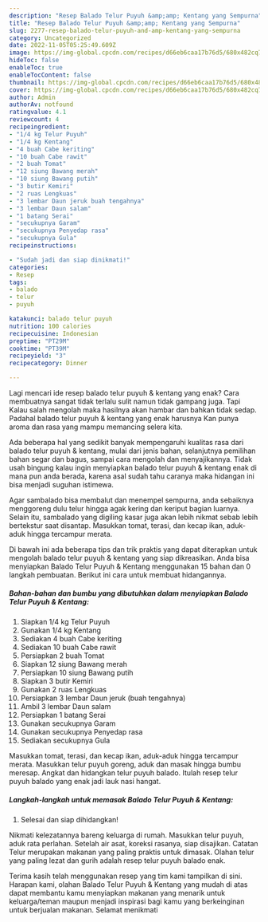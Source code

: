 ```yaml
---
description: "Resep Balado Telur Puyuh &amp;amp; Kentang yang Sempurna"
title: "Resep Balado Telur Puyuh &amp;amp; Kentang yang Sempurna"
slug: 2277-resep-balado-telur-puyuh-and-amp-kentang-yang-sempurna
category: Uncategorized
date: 2022-11-05T05:25:49.609Z
image: https://img-global.cpcdn.com/recipes/d66eb6caa17b76d5/680x482cq70/balado-telur-puyuh-kentang-foto-resep-utama.jpg
hideToc: false
enableToc: true
enableTocContent: false
thumbnail: https://img-global.cpcdn.com/recipes/d66eb6caa17b76d5/680x482cq70/balado-telur-puyuh-kentang-foto-resep-utama.jpg
cover: https://img-global.cpcdn.com/recipes/d66eb6caa17b76d5/680x482cq70/balado-telur-puyuh-kentang-foto-resep-utama.jpg
author: Admin
authorAv: notfound
ratingvalue: 4.1
reviewcount: 4
recipeingredient:
- "1/4 kg Telur Puyuh"
- "1/4 kg Kentang"
- "4 buah Cabe keriting"
- "10 buah Cabe rawit"
- "2 buah Tomat"
- "12 siung Bawang merah"
- "10 siung Bawang putih"
- "3 butir Kemiri"
- "2 ruas Lengkuas"
- "3 lembar Daun jeruk buah tengahnya"
- "3 lembar Daun salam"
- "1 batang Serai"
- "secukupnya Garam"
- "secukupnya Penyedap rasa"
- "secukupnya Gula"
recipeinstructions:

- "Sudah jadi dan siap dinikmati!"
categories:
- Resep
tags:
- balado
- telur
- puyuh

katakunci: balado telur puyuh 
nutrition: 100 calories
recipecuisine: Indonesian
preptime: "PT29M"
cooktime: "PT39M"
recipeyield: "3"
recipecategory: Dinner

---
```



Lagi mencari ide resep balado telur puyuh &amp; kentang yang enak? Cara membuatnya sangat tidak terlalu sulit namun tidak gampang juga. Tapi Kalau salah mengolah maka hasilnya akan hambar dan bahkan tidak sedap. Padahal balado telur puyuh &amp; kentang yang enak harusnya Kan punya aroma dan rasa yang mampu memancing selera kita.


Ada beberapa hal yang sedikit banyak mempengaruhi kualitas rasa dari balado telur puyuh &amp; kentang, mulai dari jenis bahan, selanjutnya pemilihan bahan segar dan bagus, sampai cara mengolah dan menyajikannya. Tidak usah bingung kalau ingin menyiapkan balado telur puyuh &amp; kentang enak di mana pun anda berada, karena asal sudah tahu caranya maka hidangan ini bisa menjadi suguhan istimewa.

Agar sambalado bisa membalut dan menempel sempurna, anda sebaiknya menggoreng dulu telur hingga agak kering dan keriput bagian luarnya. Selain itu, sambalado yang digiling kasar juga akan lebih nikmat sebab lebih bertekstur saat disantap. Masukkan tomat, terasi, dan kecap ikan, aduk-aduk hingga tercampur merata.


Di bawah ini ada beberapa tips dan trik praktis yang dapat diterapkan untuk mengolah balado telur puyuh &amp; kentang yang siap dikreasikan. Anda bisa menyiapkan Balado Telur Puyuh &amp; Kentang menggunakan 15 bahan dan 0 langkah pembuatan. Berikut ini cara untuk membuat hidangannya.

<!--inarticleads1-->

##### Bahan-bahan dan bumbu yang dibutuhkan dalam menyiapkan Balado Telur Puyuh &amp; Kentang:

1. Siapkan 1/4 kg Telur Puyuh
1. Gunakan 1/4 kg Kentang
1. Sediakan 4 buah Cabe keriting
1. Sediakan 10 buah Cabe rawit
1. Persiapkan 2 buah Tomat
1. Siapkan 12 siung Bawang merah
1. Persiapkan 10 siung Bawang putih
1. Siapkan 3 butir Kemiri
1. Gunakan 2 ruas Lengkuas
1. Persiapkan 3 lembar Daun jeruk (buah tengahnya)
1. Ambil 3 lembar Daun salam
1. Persiapkan 1 batang Serai
1. Gunakan secukupnya Garam
1. Gunakan secukupnya Penyedap rasa
1. Sediakan secukupnya Gula


Masukkan tomat, terasi, dan kecap ikan, aduk-aduk hingga tercampur merata. Masukkan telur puyuh goreng, aduk dan masak hingga bumbu meresap. Angkat dan hidangkan telur puyuh balado. Itulah resep telur puyuh balado yang enak jadi lauk nasi hangat. 

<!--inarticleads2-->

##### Langkah-langkah untuk memasak Balado Telur Puyuh &amp; Kentang:


1. Selesai dan siap dihidangkan!

Nikmati kelezatannya bareng keluarga di rumah. Masukkan telur puyuh, aduk rata perlahan. Setelah air asat, koreksi rasanya, siap disajikan. Catatan Telur merupakan makanan yang paling praktis untuk dimasak. Olahan telur yang paling lezat dan gurih adalah resep telur puyuh balado enak. 

Terima kasih telah menggunakan resep yang tim kami tampilkan di sini. Harapan kami, olahan Balado Telur Puyuh &amp; Kentang yang mudah di atas dapat membantu kamu menyiapkan makanan yang menarik untuk keluarga/teman maupun menjadi inspirasi bagi kamu yang berkeinginan untuk berjualan makanan. Selamat menikmati
